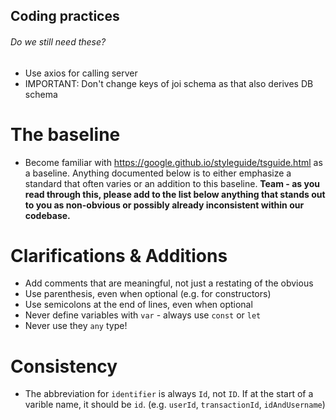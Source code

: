 ## Coding practices

###### Do we still need these?
- Use axios for calling server
- IMPORTANT: Don't change keys of joi schema as that also derives DB schema

# The baseline
- Become familiar with https://google.github.io/styleguide/tsguide.html as a baseline. Anything documented below is to either emphasize a standard that often varies or an addition to this baseline.
**Team - as you read through this, please add to the list below anything that stands out to you as non-obvious or possibly already inconsistent within our codebase.**

# Clarifications & Additions
- Add comments that are meaningful, not just a restating of the obvious
- Use parenthesis, even when optional (e.g. for constructors)
- Use semicolons at the end of lines, even when optional
- Never define variables with `var` - always use `const` or `let`
- Never use they `any` type!

# Consistency
- The abbreviation for `identifier` is always `Id`, not `ID`. If at the start of a varible name, it should be `id`. (e.g. `userId`, `transactionId`, `idAndUsername`)